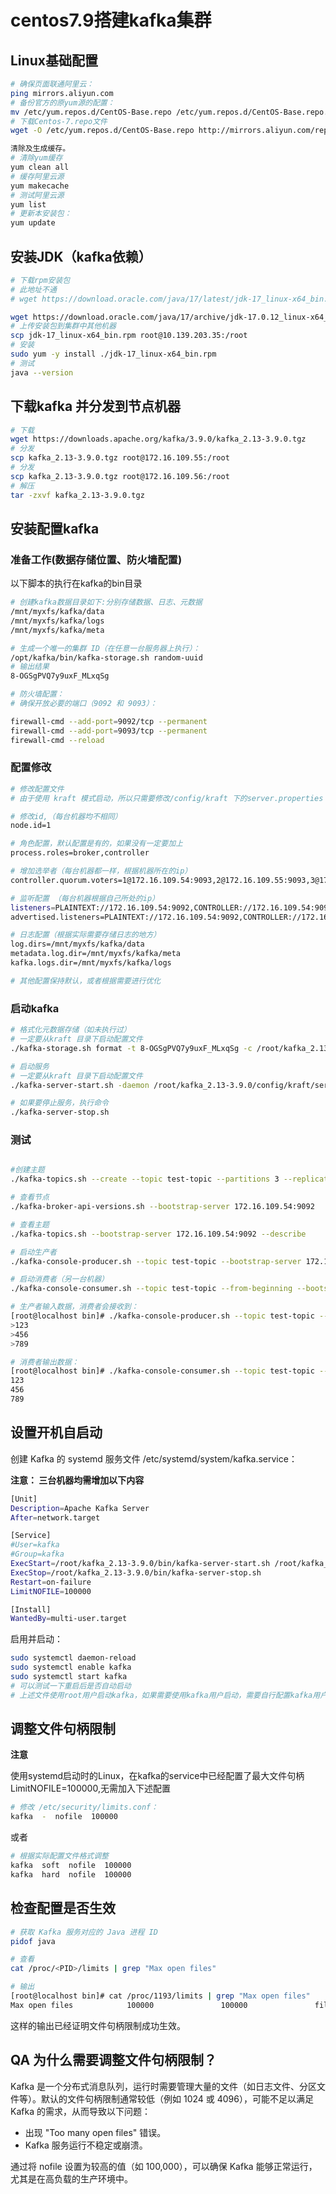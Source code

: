 # centos7.9搭建kafka集群
## Linux基础配置
```sh
# 确保页面联通阿里云：
ping mirrors.aliyun.com
# 备份官方的原yum源的配置：
mv /etc/yum.repos.d/CentOS-Base.repo /etc/yum.repos.d/CentOS-Base.repo.backup
# 下载Centos-7.repo文件
wget -O /etc/yum.repos.d/CentOS-Base.repo http://mirrors.aliyun.com/repo/Centos-7.repo

```
``` sh
清除及生成缓存。
# 清除yum缓存
yum clean all
# 缓存阿里云源
yum makecache
# 测试阿里云源 
yum list
# 更新本安装包：
yum update
```

## 安装JDK（kafka依赖）

```sh
# 下载rpm安装包
# 此地址不通
# wget https://download.oracle.com/java/17/latest/jdk-17_linux-x64_bin.rpm

wget https://download.oracle.com/java/17/archive/jdk-17.0.12_linux-x64_bin.rpm
# 上传安装包到集群中其他机器
scp jdk-17_linux-x64_bin.rpm root@10.139.203.35:/root
# 安装
sudo yum -y install ./jdk-17_linux-x64_bin.rpm
# 测试
java --version
```

## 下载kafka 并分发到节点机器

```sh
# 下载
wget https://downloads.apache.org/kafka/3.9.0/kafka_2.13-3.9.0.tgz
# 分发
scp kafka_2.13-3.9.0.tgz root@172.16.109.55:/root
# 分发
scp kafka_2.13-3.9.0.tgz root@172.16.109.56:/root
# 解压
tar -zxvf kafka_2.13-3.9.0.tgz

```

## 安装配置kafka

### 准备工作(数据存储位置、防火墙配置)
以下脚本的执行在kafka的bin目录
```sh
# 创建kafka数据目录如下:分别存储数据、日志、元数据
/mnt/myxfs/kafka/data
/mnt/myxfs/kafka/logs
/mnt/myxfs/kafka/meta

# 生成一个唯一的集群 ID（在任意一台服务器上执行）：
/opt/kafka/bin/kafka-storage.sh random-uuid
# 输出结果
8-OGSgPVQ7y9uxF_MLxqSg

# 防火墙配置：
# 确保开放必要的端口（9092 和 9093）：

firewall-cmd --add-port=9092/tcp --permanent
firewall-cmd --add-port=9093/tcp --permanent
firewall-cmd --reload
```

### 配置修改
```sh
# 修改配置文件
# 由于使用 kraft 模式启动，所以只需要修改/config/kraft 下的server.properties 文件

# 修改id,（每台机器均不相同）
node.id=1

# 角色配置，默认配置是有的，如果没有一定要加上
process.roles=broker,controller

# 增加选举者（每台机器都一样，根据机器所在的ip）
controller.quorum.voters=1@172.16.109.54:9093,2@172.16.109.55:9093,3@172.16.109.56:9093

# 监听配置 （每台机器根据自己所处的ip）
listeners=PLAINTEXT://172.16.109.54:9092,CONTROLLER://172.16.109.54:9093
advertised.listeners=PLAINTEXT://172.16.109.54:9092,CONTROLLER://172.16.109.54:9093

# 日志配置（根据实际需要存储日志的地方）
log.dirs=/mnt/myxfs/kafka/data
metadata.log.dir=/mnt/myxfs/kafka/meta
kafka.logs.dir=/mnt/myxfs/kafka/logs

# 其他配置保持默认，或者根据需要进行优化

```


### 启动kafka
```sh
# 格式化元数据存储（如未执行过）
# 一定要从kraft 目录下启动配置文件
./kafka-storage.sh format -t 8-OGSgPVQ7y9uxF_MLxqSg -c /root/kafka_2.13-3.9.0/config/kraft/server.properties

# 启动服务
# 一定要从kraft 目录下启动配置文件
./kafka-server-start.sh -daemon /root/kafka_2.13-3.9.0/config/kraft/server.properties

# 如果要停止服务，执行命令
./kafka-server-stop.sh

```
### 测试

```sh

#创建主题
./kafka-topics.sh --create --topic test-topic --partitions 3 --replication-factor 2 --bootstrap-server 172.16.109.54:9092

# 查看节点
./kafka-broker-api-versions.sh --bootstrap-server 172.16.109.54:9092

# 查看主题
./kafka-topics.sh --bootstrap-server 172.16.109.54:9092 --describe

# 启动生产者
./kafka-console-producer.sh --topic test-topic --bootstrap-server 172.16.109.54:9092

# 启动消费者（另一台机器）
./kafka-console-consumer.sh --topic test-topic --from-beginning --bootstrap-server 172.16.109.55:9092

# 生产者输入数据，消费者会接收到：
[root@localhost bin]# ./kafka-console-producer.sh --topic test-topic --bootstrap-server 172.16.109.54:9092
>123
>456
>789

# 消费者输出数据：
[root@localhost bin]# ./kafka-console-consumer.sh --topic test-topic --from-beginning --bootstrap-server 172.16.109.55:9092
123
456
789

```

## 设置开机自启动
创建 Kafka 的 systemd 服务文件 /etc/systemd/system/kafka.service：

**注意： 三台机器均需增加以下内容**

```sh
[Unit]
Description=Apache Kafka Server
After=network.target

[Service]
#User=kafka
#Group=kafka
ExecStart=/root/kafka_2.13-3.9.0/bin/kafka-server-start.sh /root/kafka_2.13-3.9.0/config/kraft/server.properties
ExecStop=/root/kafka_2.13-3.9.0/bin/kafka-server-stop.sh
Restart=on-failure
LimitNOFILE=100000

[Install]
WantedBy=multi-user.target
```
启用并启动：

```sh
sudo systemctl daemon-reload
sudo systemctl enable kafka
sudo systemctl start kafka
# 可以测试一下重启后是否自动启动
# 上述文件使用root用户启动kafka，如果需要使用kafka用户启动，需要自行配置kafka用户和对应目录权限。
```
## 调整文件句柄限制
**注意**

使用systemd启动时的Linux，在kafka的service中已经配置了最大文件句柄LimitNOFILE=100000,无需加入下述配置
```sh
# 修改 /etc/security/limits.conf：
kafka  -  nofile  100000
```

或者

```sh
# 根据实际配置文件格式调整
kafka  soft  nofile  100000
kafka  hard  nofile  100000
```

## 检查配置是否生效
```sh
# 获取 Kafka 服务对应的 Java 进程 ID
pidof java

# 查看
cat /proc/<PID>/limits | grep "Max open files"

# 输出
[root@localhost bin]# cat /proc/1193/limits | grep "Max open files"
Max open files            100000               100000               files
```
这样的输出已经证明文件句柄限制成功生效。



## QA 为什么需要调整文件句柄限制？
Kafka 是一个分布式消息队列，运行时需要管理大量的文件（如日志文件、分区文件等）。默认的文件句柄限制通常较低（例如 1024 或 4096），可能不足以满足 Kafka 的需求，从而导致以下问题：

- 出现 "Too many open files" 错误。
- Kafka 服务运行不稳定或崩溃。

通过将 nofile 设置为较高的值（如 100,000），可以确保 Kafka 能够正常运行，尤其是在高负载的生产环境中。